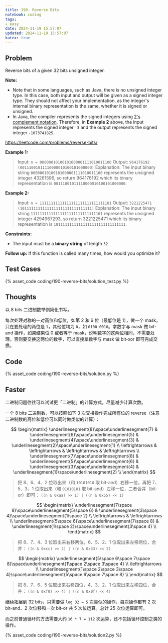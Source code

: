 ```yaml
---
title: 190. Reverse Bits
notebook: coding
tags:
- easy
date: 2024-11-19 15:57:07
updated: 2024-11-19 15:57:07
katex: true
---
```

## Problem

Reverse bits of a given 32 bits unsigned integer.

**Note:**

- Note that in some languages, such as Java, there is no unsigned integer type. In this case, both input and output will be given as a signed integer type. They should not affect your implementation, as the integer's internal binary representation is the same, whether it is signed or unsigned.
- In Java, the compiler represents the signed integers using [2's complement notation](https://en.wikipedia.org/wiki/Two%27s_complement). Therefore, in **Example 2** above, the input represents the signed integer `-3` and the output represents the signed integer `-1073741825`.

<https://leetcode.com/problems/reverse-bits/>

**Example 1:**

> Input: `n = 00000010100101000001111010011100`
> Output: `964176192 (00111001011110000010100101000000)`
> Explanation: The input binary string `00000010100101000001111010011100` represents the unsigned integer 43261596, so return 964176192 which its binary representation is `00111001011110000010100101000000`.

**Example 2:**

> Input: `n = 11111111111111111111111111111101`
> Output: `3221225471 (10111111111111111111111111111111)`
> Explanation: The input binary string `11111111111111111111111111111101` represents the unsigned integer 4294967293, so return 3221225471 which its binary representation is `10111111111111111111111111111111`.

**Constraints:**

- The input must be a **binary string** of length `32`

**Follow up:** If this function is called many times, how would you optimize it?

## Test Cases

{% asset_code coding/190-reverse-bits/solution_test.py %}

## Thoughts

以 8 bits 二进制数举例简化书写。

每次处理对称的一对高位和低位，如第 2 和 6 位（最低位是 1），做一个 mask，只在要处理的两位是 `1`，其他位均为 `0`，如 `0100 0010`。拿数字与 mask 做 bit-and 操作，如果结果位 0 或者等于 mask，说明数字的这两位相同，不需要处理。否则要交换这两位的数字，可以直接拿数字与 mask 做 bit-xor 即可完成交换。

## Code

{% asset_code coding/190-reverse-bits/solution.py %}

## Faster

二进制问题往往可以试试更「二进制」的计算方式，尽量减少计算次数。

一个 8 bits 二进制数，可以按照如下 3 次交换操作完成所有位的 reverse（注意二进制数的高位和低位可以同时做类似的计算）：

$$
\begin{matrix}
\underlinesegment{8}\space\underlinesegment{7} & \underlinesegment{6}\space\underlinesegment{5} & \underlinesegment{4}\space\underlinesegment{3} & \underlinesegment{2}\space\underlinesegment{1} \\
\leftrightarrows & \leftrightarrows & \leftrightarrows & \leftrightarrows \\
\underlinesegment{7}\space\underlinesegment{8} & \underlinesegment{5}\space\underlinesegment{6} & \underlinesegment{3}\space\underlinesegment{4} & \underlinesegment{1}\space\underlinesegment{2} \\
\end{matrix}
$$

> 把 8、6、4、2 位取出来（和 `10101010` 取 bit-and）右移一位，再把 7、5、3、1 位取出来（和 `01010101` 取 bit-and）左移一位，二者合并（bit-or）即可：
> `((n & 0xaa) >> 1) | ((n & 0x55) << 1)`

$$
\begin{matrix}
\underlinesegment{7\space 8}\space\underlinesegment{5\space 6} & \underlinesegment{3\space 4}\space\underlinesegment{1\space 2} \\
\leftrightarrows & \leftrightarrows \\
\underlinesegment{5\space 6}\space\underlinesegment{7\space 8} & \underlinesegment{1\space 2}\space\underlinesegment{3\space 4} \\
\end{matrix}
$$

> 把 8、7、4、3 位取出来右移两位，6、5、2、1 位取出来左移两位，合并：
> `((n & 0xcc) >> 2) | ((n & 0x33) << 2)`

$$
\begin{matrix}
\underlinesegment{5\space 6\space 7\space 8}\space\underlinesegment{1\space 2\space 3\space 4} \\
\leftrightarrows \\
\underlinesegment{1\space 2\space 3\space 4}\space\underlinesegment{5\space 6\space 7\space 8} \\
\end{matrix}
$$

> 把 8、7、6、5 位取出来右移四位，4、3、2、1 位取出来左移四位，合并：
> `((n & 0xf0) >> 4) | ((n & 0x0f) << 4)`

继续拓展到 32 bits，只需要做 `log 32 = 5` 次类似的操作，每次操作都有 2 次 bit-and、2 次位移和一次 bit-or 共 5 次位运算。总计 25 次位运算即可。

而之前普通循环的方法需要大约 `16 * 7 = 112` 次运算，还不包括循环控制之类的操作。

{% asset_code coding/190-reverse-bits/solution2.py %}
